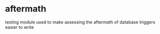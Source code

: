 # aftermath

testing module used to make assessing the aftermath of database triggers easier to write
